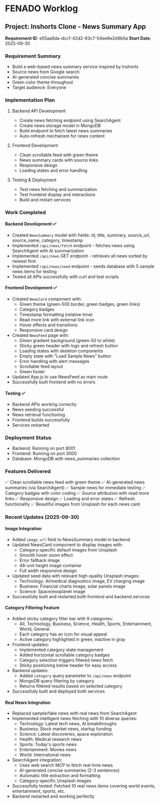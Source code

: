 # FENADO Worklog

## Project: Inshorts Clone - News Summary App
**Requirement ID**: e55aa6da-dcc1-42d2-93c7-04ee6e2d9b0a
**Start Date**: 2025-09-30

### Requirement Summary
- Build a web-based news summary service inspired by Inshorts
- Source news from Google search
- AI-generated concise summaries
- Green color theme throughout
- Target audience: Everyone

### Implementation Plan
1. Backend API Development
   - Create news fetching endpoint using SearchAgent
   - Create news storage model in MongoDB
   - Build endpoint to fetch latest news summaries
   - Auto-refresh mechanism for news content

2. Frontend Development
   - Clean scrollable feed with green theme
   - News summary cards with source links
   - Responsive design
   - Loading states and error handling

3. Testing & Deployment
   - Test news fetching and summarization
   - Test frontend display and interactions
   - Build and restart services

### Work Completed

#### Backend Development ✅
- Created `NewsSummary` model with fields: id, title, summary, source_url, source_name, category, timestamp
- Implemented `/api/news/fetch` endpoint - fetches news using SearchAgent with AI summarization
- Implemented `/api/news` GET endpoint - retrieves all news sorted by newest first
- Implemented `/api/news/seed` endpoint - seeds database with 5 sample news items for testing
- Tested all APIs successfully with curl and test scripts

#### Frontend Development ✅
- Created `NewsCard` component with:
  - Green theme (green-500 border, green badges, green links)
  - Category badges
  - Timestamp formatting (relative time)
  - Read more link with external link icon
  - Hover effects and transitions
  - Responsive card design
- Created `NewsFeed` page with:
  - Green gradient background (green-50 to white)
  - Sticky green header with logo and refresh button
  - Loading states with skeleton components
  - Empty state with "Load Sample News" button
  - Error handling with alert messages
  - Scrollable feed layout
  - Green footer
- Updated App.js to use NewsFeed as main route
- Successfully built frontend with no errors

#### Testing ✅
- Backend APIs working correctly
- News seeding successful
- News retrieval functioning
- Frontend builds successfully
- Services restarted

### Deployment Status
- Backend: Running on port 8001
- Frontend: Running on port 3000
- Database: MongoDB with news_summaries collection

### Features Delivered
✅ Clean scrollable news feed with green theme
✅ AI-generated news summaries (via SearchAgent)
✅ Sample news for immediate testing
✅ Category badges with color coding
✅ Source attribution with read more links
✅ Responsive design
✅ Loading and error states
✅ Refresh functionality
✅ Beautiful images from Unsplash for each news card

### Recent Updates (2025-09-30)
#### Image Integration
- Added `image_url` field to NewsSummary model in backend
- Updated NewsCard component to display images with:
  - Category-specific default images from Unsplash
  - Smooth hover zoom effect
  - Error fallback image
  - 48-unit height image container
  - Full width responsive design
- Updated seed data with relevant high-quality Unsplash images:
  - Technology: AI/medical diagnostics image, EV charging image
  - Business: Financial charts image, solar panels image
  - Science: Space/exoplanet image
- Successfully built and restarted both frontend and backend services

#### Category Filtering Feature
- Added sticky category filter bar with 9 categories:
  - All, Technology, Business, Science, Health, Sports, Entertainment, World, General
  - Each category has an icon for visual appeal
  - Active category highlighted in green, inactive in gray
- Frontend updates:
  - Implemented category state management
  - Added horizontal scrollable category badges
  - Category selection triggers filtered news fetch
  - Sticky positioning below header for easy access
- Backend updates:
  - Added `category` query parameter to `/api/news` endpoint
  - MongoDB query filtering by category
  - Returns filtered results based on selected category
- Successfully built and deployed both services

#### Real News Integration
- Replaced sample/fake news with real news from SearchAgent
- Implemented intelligent news fetching with 10 diverse queries:
  - Technology: Latest tech news, AI breakthroughs
  - Business: Stock market news, startup funding
  - Science: Latest discoveries, space exploration
  - Health: Medical research news
  - Sports: Today's sports news
  - Entertainment: Movies news
  - World: International news
- SearchAgent integration:
  - Uses web search MCP to fetch real-time news
  - AI-generated concise summaries (2-3 sentences)
  - Automatic title extraction and formatting
  - Category-specific Unsplash images
- Successfully tested: Fetched 10 real news items covering world events, entertainment, sports, etc.
- Backend restarted and working perfectly
